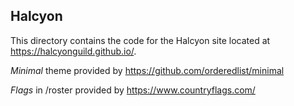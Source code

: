 ## Halcyon
This directory contains the code for the Halcyon site located at <https://halcyonguild.github.io/>.

*Minimal* theme provided by https://github.com/orderedlist/minimal 

*Flags* in /roster provided by https://www.countryflags.com/